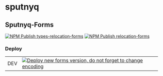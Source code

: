 # sputnyq

## Sputnyq-Forms
[![NPM Publish types-relocation-forms](https://github.com/mee3003/types-relocation-forms/actions/workflows/npm-publish.yml/badge.svg?branch=main)](https://github.com/mee3003/types-relocation-forms/actions/workflows/npm-publish.yml) [![NPM Publish relocation-forms](https://github.com/mee3003/relocation-forms/actions/workflows/npm-publish.yml/badge.svg)](https://github.com/mee3003/relocation-forms/actions/workflows/npm-publish.yml)

### Deploy
|||
|---|---|
|DEV|[![Deploy new forms version, do not forget to change encoding](https://github.com/mee3003/sputnik-forms/actions/workflows/build-upload.yml/badge.svg?branch=DEV)](https://github.com/mee3003/sputnik-forms/actions/workflows/build-upload.yml)|
